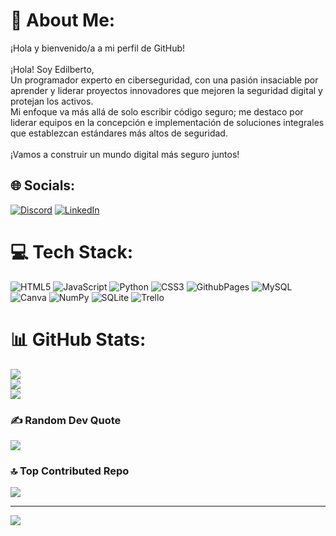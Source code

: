 # 💫 About Me:
¡Hola y bienvenido/a a mi perfil de GitHub!<br><br>¡Hola! Soy Edilberto, <br>Un programador experto en ciberseguridad, con una pasión insaciable por aprender y liderar proyectos innovadores que mejoren la seguridad digital y protejan los activos. <br>Mi enfoque va más allá de solo escribir código seguro; me destaco por liderar equipos en la concepción e implementación de soluciones integrales que establezcan estándares más altos de seguridad. <br><br>¡Vamos a construir un mundo digital más seguro juntos!<br>


## 🌐 Socials:
[![Discord](https://img.shields.io/badge/Discord-%237289DA.svg?logo=discord&logoColor=white)](https://discord.gg/emadrigalm) [![LinkedIn](https://img.shields.io/badge/LinkedIn-%230077B5.svg?logo=linkedin&logoColor=white)](https://linkedin.com/in/https://www.linkedin.com/in/edilberto-madrigal/) 

# 💻 Tech Stack:
![HTML5](https://img.shields.io/badge/html5-%23E34F26.svg?style=for-the-badge&logo=html5&logoColor=white) ![JavaScript](https://img.shields.io/badge/javascript-%23323330.svg?style=for-the-badge&logo=javascript&logoColor=%23F7DF1E) ![Python](https://img.shields.io/badge/python-3670A0?style=for-the-badge&logo=python&logoColor=ffdd54) ![CSS3](https://img.shields.io/badge/css3-%231572B6.svg?style=for-the-badge&logo=css3&logoColor=white) ![GithubPages](https://img.shields.io/badge/github%20pages-121013?style=for-the-badge&logo=github&logoColor=white) ![MySQL](https://img.shields.io/badge/mysql-%2300000f.svg?style=for-the-badge&logo=mysql&logoColor=white) ![Canva](https://img.shields.io/badge/Canva-%2300C4CC.svg?style=for-the-badge&logo=Canva&logoColor=white) ![NumPy](https://img.shields.io/badge/numpy-%23013243.svg?style=for-the-badge&logo=numpy&logoColor=white) ![SQLite](https://img.shields.io/badge/sqlite-%2307405e.svg?style=for-the-badge&logo=sqlite&logoColor=white) ![Trello](https://img.shields.io/badge/Trello-%23026AA7.svg?style=for-the-badge&logo=Trello&logoColor=white)
# 📊 GitHub Stats:
![](https://github-readme-stats.vercel.app/api?username=edilberto.madrigal@hotmail.com&theme=tokyonight&hide_border=false&include_all_commits=false&count_private=false)<br/>
![](https://github-readme-streak-stats.herokuapp.com/?user=edilberto.madrigal@hotmail.com&theme=tokyonight&hide_border=false)<br/>
![](https://github-readme-stats.vercel.app/api/top-langs/?username=edilberto.madrigal@hotmail.com&theme=tokyonight&hide_border=false&include_all_commits=false&count_private=false&layout=compact)

### ✍️ Random Dev Quote
![](https://quotes-github-readme.vercel.app/api?type=horizontal&theme=radical)

### 🔝 Top Contributed Repo
![](https://github-contributor-stats.vercel.app/api?username=edilberto.madrigal@hotmail.com&limit=5&theme=discord&combine_all_yearly_contributions=true)

---
[![](https://visitcount.itsvg.in/api?id=edilberto.madrigal@hotmail.com&icon=0&color=6)](https://visitcount.itsvg.in)

<!-- Proudly created with GPRM ( https://gprm.itsvg.in ) -->

